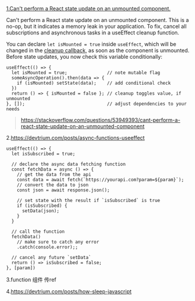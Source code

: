 

[1.Can't perform a React state update on an unmounted component.](https://stackoverflow.com/questions/53949393/cant-perform-a-react-state-update-on-an-unmounted-component) 

Can't perform a React state update on an unmounted component. This is a no-op, but it indicates a memory leak in your application. To fix, cancel all subscriptions and asynchronous tasks in a useEffect cleanup function.

You can declare `let isMounted = true` inside `useEffect`, which will be changed in the [cleanup callback](https://reactjs.org/docs/hooks-effect.html#effects-with-cleanup), as soon as the component is unmounted. Before state updates, you now check this variable conditionally:

```
useEffect(() => {
  let isMounted = true;               // note mutable flag
  someAsyncOperation().then(data => {
    if (isMounted) setState(data);    // add conditional check
  })
  return () => { isMounted = false }; // cleanup toggles value, if unmounted
}, []);                               // adjust dependencies to your needs
```

> https://stackoverflow.com/questions/53949393/cant-perform-a-react-state-update-on-an-unmounted-component

2.https://devtrium.com/posts/async-functions-useeffect

```react
useEffect(() => {
  let isSubscribed = true;

  // declare the async data fetching function
  const fetchData = async () => {
    // get the data from the api
    const data = await fetch(`https://yourapi.com?param=${param}`);
    // convert the data to json
    const json = await response.json();

    // set state with the result if `isSubscribed` is true
    if (isSubscribed) {
      setData(json);
    }
  }

  // call the function
  fetchData()
    // make sure to catch any error
    .catch(console.error);;

  // cancel any future `setData`
  return () => isSubscribed = false;
}, [param])
```



3.function 组件 传ref

4.https://devtrium.com/posts/how-sleep-javascript
